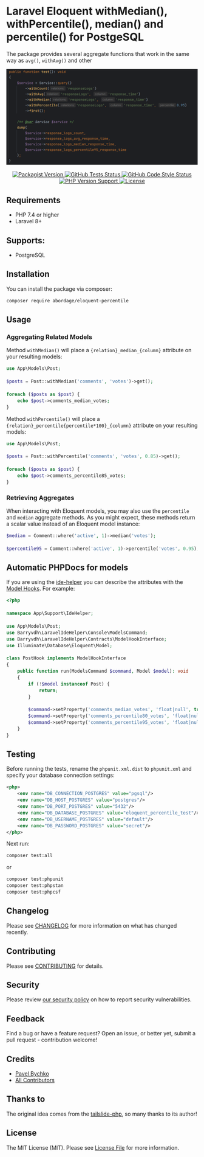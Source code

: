 # Laravel Eloquent withMedian(), withPercentile(), median() and percentile() for PostgeSQL

The package provides several aggregate functions that work in the same way as `avg()`, `withAvg()` and other

 <img alt="Eloquent withMedian, withPercentile" src="https://github.com/abordage/eloquent-percentile/blob/master/docs/images/eloquent-with-median-percentile.png?raw=true">

<p style="text-align: center;" align="center">

<a href="https://packagist.org/packages/abordage/eloquent-percentile" title="Packagist version">
    <img alt="Packagist Version" src="https://img.shields.io/packagist/v/abordage/eloquent-percentile">
</a>

<a href="https://github.com/abordage/eloquent-percentile/actions/workflows/tests.yml" title="GitHub Tests Status">
    <img alt="GitHub Tests Status" src="https://img.shields.io/github/actions/workflow/status/abordage/eloquent-percentile/tests.yml?label=tests">
</a>

<a href="https://github.com/abordage/eloquent-percentile/actions/workflows/php-cs-fixer.yml" title="GitHub Code Style Status">
    <img alt="GitHub Code Style Status" src="https://img.shields.io/github/actions/workflow/status/abordage/eloquent-percentile/php-cs-fixer.yml?label=code%20style">
</a>

<a href="https://www.php.net/" title="PHP version">
    <img alt="PHP Version Support" src="https://img.shields.io/packagist/php-v/abordage/eloquent-percentile">
</a>

<a href="https://github.com/abordage/eloquent-percentile/blob/master/LICENSE.md" title="License">
    <img alt="License" src="https://img.shields.io/github/license/abordage/eloquent-percentile">
</a>

</p>

## Requirements
- PHP 7.4 or higher
- Laravel 8+

## Supports:
- PostgreSQL

## Installation

You can install the package via composer:

```bash
composer require abordage/eloquent-percentile
```

## Usage
### Aggregating Related Models

Method `withMedian()` will place a `{relation}_median_{column}` attribute on your resulting models:

```php
use App\Models\Post;
 
$posts = Post::withMedian('comments', 'votes')->get();
 
foreach ($posts as $post) {
    echo $post->comments_median_votes;
}
```

Method `withPercentile()` will place a `{relation}_percentile{percentile*100}_{column}` attribute on your resulting models:

```php
use App\Models\Post;
 
$posts = Post::withPercentile('comments', 'votes', 0.85)->get();
 
foreach ($posts as $post) {
    echo $post->comments_percentile85_votes;
}
```

### Retrieving Aggregates
When interacting with Eloquent models, you may also use the `percentile` and `median` aggregate methods. 
As you might expect, these methods return a scalar value instead of an Eloquent model instance:
```php
$median = Comment::where('active', 1)->median('votes');
 
$percentile95 = Comment::where('active', 1)->percentile('votes', 0.95);
```

## Automatic PHPDocs for models
If you are using the [ide-helper](https://github.com/barryvdh/laravel-ide-helper) you can describe the attributes with the 
[Model Hooks](https://github.com/barryvdh/laravel-ide-helper#model-hooks). For example:
```php
<?php

namespace App\Support\IdeHelper;

use App\Models\Post;
use Barryvdh\LaravelIdeHelper\Console\ModelsCommand;
use Barryvdh\LaravelIdeHelper\Contracts\ModelHookInterface;
use Illuminate\Database\Eloquent\Model;

class PostHook implements ModelHookInterface
{
    public function run(ModelsCommand $command, Model $model): void
    {
        if (!$model instanceof Post) {
            return;
        }

        $command->setProperty('comments_median_votes', 'float|null', true, false);
        $command->setProperty('comments_percentile80_votes', 'float|null', true, false);
        $command->setProperty('comments_percentile95_votes', 'float|null', true, false);
    }
}
```



## Testing
Before running the tests, rename the `phpunit.xml.dist` to `phpunit.xml` and specify your database connection settings:
```xml
<php>
    <env name="DB_CONNECTION_POSTGRES" value="pgsql"/>
    <env name="DB_HOST_POSTGRES" value="postgres"/>
    <env name="DB_PORT_POSTGRES" value="5432"/>
    <env name="DB_DATABASE_POSTGRES" value="eloquent_percentile_test"/>
    <env name="DB_USERNAME_POSTGRES" value="default"/>
    <env name="DB_PASSWORD_POSTGRES" value="secret"/>
</php>
```

Next run:

```bash
composer test:all
```

or

```bash
composer test:phpunit
composer test:phpstan
composer test:phpcsf
```

## Changelog

Please see [CHANGELOG](CHANGELOG.md) for more information on what has changed recently.

## Contributing

Please see [CONTRIBUTING](https://github.com/abordage/.github/blob/master/CONTRIBUTING.md) for details.

## Security

Please review [our security policy](https://github.com/abordage/.github/security/policy) on how to report
security vulnerabilities.

## Feedback
Find a bug or have a feature request? Open an issue, or better yet, submit a pull request - contribution welcome!

## Credits

- [Pavel Bychko](https://github.com/abordage)
- [All Contributors](https://github.com/abordage/eloquent-percentile/graphs/contributors)

## Thanks to
The original idea comes from the [tailslide-php](https://github.com/ankane/tailslide-php), so many thanks to its author!

## License

The MIT License (MIT). Please see [License File](LICENSE.md) for more information.
